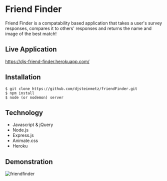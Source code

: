 # Friend Finder
Friend Finder is a compatability based application that takes a user's survey responses, compares it to others' responses and returns the name and image of the best match!

## Live Application
https://djs-friend-finder.herokuapp.com/

## Installation
```
$ git clone https://github.com/djsteinmetz/friendFinder.git
$ npm install
$ node (or nodemon) server
```

## Technology
* Javascript & jQuery
* Node.js
* Express.js
* Animate.css
* Heroku


## Demonstration
![friendfinder](https://user-images.githubusercontent.com/38231097/43695345-d1de60b4-98fd-11e8-86ad-f43384904434.gif)

